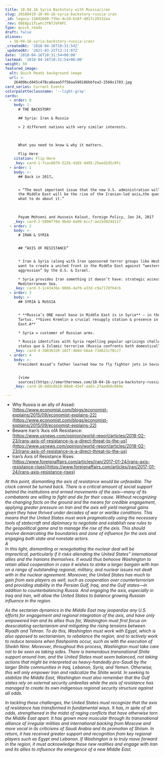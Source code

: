 ```yaml
---
title: 18.04.16 Syria Backstory with Russia/iran
slug: 20180419-18-04-16-syria-backstory-russia-iran
_id: legacy-110d2660-73be-4c2d-b18f-d01fc20332aa
_rev: O8E8pz1fLwnc3fN7JVF0FC
type: quick_reads
draft: false
aliases:
  - 18-04-16-syria-backstory-russia-iran/
_createdAt: '2018-04-16T10:31:54Z'
_updatedAt: '2021-03-22T13:11:07Z'
date: '2018-04-16T10:31:54+00:00'
lastmod: '2018-04-16T10:31:54+00:00'
weight: 50
featured_image:
  alt: Quick Reads background image
  url: >-
    26409bcd445c478ca6eaa5ff56aa580186bbfea3-2560x1703.jpg
card_series: Current Events
colorpaletteclassname: '--light-gray'
cards:
  - order: 0
    body: |-
      # THE BACKSTORY

      ## Syria: Iran & Russia

      > 2 different nations with very similar interests.  
        
        
        
      What you need to know & why it matters.

      Flip Here
    citation: Flip Here
    _key: card-1-fcac6079-522b-4165-9495-25eed2d5c0fc
  - order: 1
    body: >-
      ## Back in 2017…


      > “The most important issue that the new U.S. administration will face in
      the Middle East will be the rise of the Iranian-led axis…the question is
      what to do about it.”  
        
        
        
      Payam Mohseni and Hussein Kalout, Foreign Policy, Jan 24, 2017
    _key: card-2-5890f70d-9bdd-4a99-bcc7-ae15d924d117
  - order: 2
    body: >-
      # IRAN & SYRIA


      ## “AXIS OF RESISTANCE”


      * Iran & Syria (along with Iran sponsored terror groups like Hezbollah)
      want to create a united front in the Middle East against “western
      aggression” by the U.S. & Israel.

      * Syria provides Iran something it doesn’t have: strategic access to
      Mediterranean Sea.
    _key: card-3-1c43436e-9866-4af0-a33d-c9a7178f64cb
  - order: 3
    body: >-
      ## SYRIA & RUSSIA


      * **Russia’s ONE naval base in Middle East is in Syria** – in the port of
      Tartus. **Gives Kremlin a crucial resupply station & presence in Middle
      East.A**

      * Syria = customer of Russian arms.

      * Russia identifies with Syria repelling popular uprisings challenging
      status quo & Islamic terrorism (Russia confronts both domestically).
    _key: card-4-20036320-102f-480d-b6a4-73d623cf0cc7
  - order: 4
    body: >-
      President Assad’s father learned how to fly fighter jets in Soviet Union.


      [view
      sources](https://smarthernews.com/18-04-16-syria-backstory-russia-iran/)
    _key: card-10-dddc6b28-08e8-45ef-aa63-27aedb6c669e

---
```

* Why Russia is an ally of Assad: [https://www.economist.com/blogs/economist-explains/2015/09/economist-explains-22](https://www.economist.com/blogs/economist-explains/2015/09/economist-explains-22)
* Beware Iran’s ‘Axis ofA Resistance: [https://www.usnews.com/opinion/world-report/articles/2018-02-23/irans-axis-of-resistance-is-a-direct-threat-to-the-us](https://www.usnews.com/opinion/world-report/articles/2018-02-23/irans-axis-of-resistance-is-a-direct-threat-to-the-us)
* Iran’s Axis of Resistance Rises: [https://www.foreignaffairs.com/articles/iran/2017-01-24/irans-axis-resistance-rises](https://www.foreignaffairs.com/articles/iran/2017-01-24/irans-axis-resistance-rises)

_At this point, dismantling the axis of resistance would be unfeasible. The clock cannot be turned back. There is a critical amount of social support behind the institutions and armed movements of the axis—many of its combatants are willing to fight and die for their cause. Without recognizing the changing facts on the ground and the means for credible engagement, applying greater pressure on Iran and the axis will yield marginal gains given they have thrived under decades of war or warlike conditions. This means that the United States must work pragmatically using the necessary tools of statecraft and diplomacy to negotiate and establish new rules to the geopolitical game and to manage the rise of the axis. This should involve demarcating the boundaries and zone of influence for the axis and engaging both state and nonstate actors._  
_A_  
_In this light, dismantling or renegotiating the nuclear deal will be impractical, particularly if it risks alienating the United States” international allies and the Iranians themselves. It would thus behoove Washington to retain allied cooperation in case it wishes to strike a larger bargain with Iran on a range of outstanding regional, military, and nuclear issues not dealt with in the nuclear agreement. Moreover, the United States has much to gain from axis players as well, such as cooperation over counterterrorism and providing stability in the Persian Gulf, Iraq, and the Gulf states—in addition to counterbalancing Russia. And engaging the axis, especially in Iraq and Iran, will allow the United States to balance growing Russian influence in the region._

_As the sectarian dynamics in the Middle East may jeopardize any U.S. efforts for engagement and regional integration of the axis, and have only empowered Iran and its allies thus far, Washington must first focus on deescalating sectarianism and mitigating the rising tensions between Riyadh and Tehran. To do this, Washington must work with Egypt, which is also opposed to sectarianism, to rebalance the region, and to actively work to reduce tensions when flashpoints occur, such as with the execution of Sheikh Nimr. Moreover, throughout this process, Washington must take care not to be seen as taking sides. There is tremendous transnational Shiite support around Iran, and the United States must seem balanced, not taking actions that might be interpreted as heavy-handedly pro-Saudi by the larger Shiite communities in Iraq, Lebanon, Syria, and Yemen. Otherwise, this will only empower Iran and radicalize the Shiite world. In seeking to stabilize the Middle East, Washington must also remember that the Gulf states rely on external security umbrellas while the axis of resistance has managed to create its own indigenous regional security structure against all odds._

_In tackling these challenges, the United States must recognize that the axis of resistance has transformed in fundamental ways. It has, in spite of all odds, strengthened in the midst of raging conflicts that have otherwise torn the Middle East apart. It has grown more muscular through its transnational alliance of irregular militias and international backing from Moscow and more vocal in its criticisms of Saudi Arabia and its promotion of Shiism. In return, it has received greater support and recognition from key regional players such as Egypt and Lebanon. If Washington is to truly move forward in the region, it must acknowledge these new realities and engage with Iran and its allies to influence the emergence of a new Middle East._